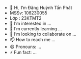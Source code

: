 - 👋 Hi, I’m Đặng Huỳnh Tấn Phát
- MSSv: 106230055
- Lớp : 23KTMT2
- 👀 I’m interested in ...
- 🌱 I’m currently learning ...
- 💞️ I’m looking to collaborate on ...
- 📫 How to reach me ...
- 😄 Pronouns: ...
- ⚡ Fun fact: ...

<!---
Tanphat1611/Tanphat1611 is a ✨ special ✨ repository because its `README.md` (this file) appears on your GitHub profile.
You can click the Preview link to take a look at your changes.
--->
